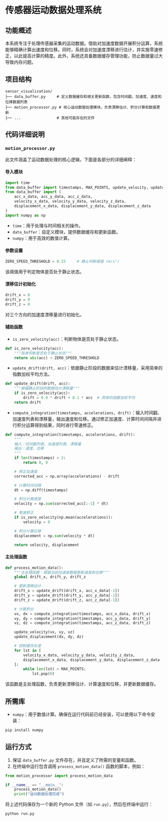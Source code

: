 # 传感器运动数据处理系统

## 功能概述
本系统专注于处理传感器采集的运动数据。借助对加速度数据开展积分运算，系统能够精确计算出速度和位移。同时，系统会对加速度漂移进行估计，并实施零速修正，以此提高计算的精度。此外，系统还具备数据缓存管理功能，防止数据量过大导致内存问题。

## 项目结构
```plaintext
sensor_visualization/
├── data_buffer.py     # 定义数据缓存和相关更新函数，包含时间戳、加速度、速度和位移数据列表
├── motion_processor.py # 核心运动数据处理模块，负责漂移估计、积分计算和数据更新
├── ...                # 其他可能存在的文件
```

## 代码详细说明

### `motion_processor.py`
此文件涵盖了运动数据处理的核心逻辑，下面是各部分的详细阐释：

#### 导入模块
```python:d:\Code\sensor_visualization\motion_processor.py
import time
from data_buffer import timestamps, MAX_POINTS, update_velocity, update_displacement
from data_buffer import (
    acc_x_data, acc_y_data, acc_z_data,
    velocity_x_data, velocity_y_data, velocity_z_data,
    displacement_x_data, displacement_y_data, displacement_z_data
)
import numpy as np
```
- `time`：用于处理与时间相关的操作。
- `data_buffer`：自定义模块，提供数据缓存和更新函数。
- `numpy`：用于高效的数值计算。

#### 参数设置
```python:d:\Code\sensor_visualization\motion_processor.py
ZERO_SPEED_THRESHOLD = 0.15     # 静止判断阈值 (m/s²)
```
该阈值用于判定物体是否处于静止状态。

#### 漂移估计初始化
```python:d:\Code\sensor_visualization\motion_processor.py
drift_x = 0
drift_y = 0
drift_z = 0
```
对三个方向的加速度漂移量进行初始化。

#### 辅助函数
- `is_zero_velocity(acc)`：判断物体是否处于静止状态。
```python:d:\Code\sensor_visualization\motion_processor.py
def is_zero_velocity(acc):
    """简单判断是否处于静止状态"""
    return abs(acc) < ZERO_SPEED_THRESHOLD
```
- `update_drift(drift, acc)`：依据静止阶段的数据来估计漂移量，采用简单的指数加权平均方法。
```python:d:\Code\sensor_visualization\motion_processor.py
def update_drift(drift, acc):
    """根据静止阶段的数据估计漂移量"""
    if is_zero_velocity(acc):
        drift = 0.9 * drift + 0.1 * acc  # 简单的指数加权平均
    return drift
```
- `compute_integration(timestamps, accelerations, drift)`：输入时间戳、加速度列表和漂移量，输出速度和位移。通过修正加速度、计算时间间隔并进行积分运算得到结果，同时进行零速修正。
```python:d:\Code\sensor_visualization\motion_processor.py
def compute_integration(timestamps, accelerations, drift):
    """
    输入：时间戳列表、加速度列表、漂移量
    输出：速度、位移
    """
    if len(timestamps) < 2:        
        return 0, 0

    # 修正加速度
    corrected_acc = np.array(accelerations) - drift

    # 计算时间间隔
    dt = np.diff(timestamps)

    # 积分计算速度
    velocity = np.sum(corrected_acc[:-1] * dt)

    # 零速修正
    if is_zero_velocity(np.mean(accelerations)):
        velocity = 0

    # 积分计算位移
    displacement = np.sum(velocity * dt)

    return velocity, displacement
```

#### 主处理函数
```python:d:\Code\sensor_visualization\motion_processor.py
def process_motion_data():
    """主处理函数：根据当前加速度数据更新速度和位移"""
    global drift_x, drift_y, drift_z

    # 更新漂移估计
    drift_x = update_drift(drift_x, acc_x_data[-1])
    drift_y = update_drift(drift_y, acc_y_data[-1])
    drift_z = update_drift(drift_z, acc_z_data[-1])

    # 计算积分
    vx, dx = compute_integration(timestamps, acc_x_data, drift_x)
    vy, dy = compute_integration(timestamps, acc_y_data, drift_y)
    vz, dz = compute_integration(timestamps, acc_z_data, drift_z)

    update_velocity(vx, vy, vz)
    update_displacement(dx, dy, dz)

    # 控制缓存长度
    for lst in [
        velocity_x_data, velocity_y_data, velocity_z_data,
        displacement_x_data, displacement_y_data, displacement_z_data
    ]:
        while len(lst) > MAX_POINTS:
            lst.pop(0)
```
该函数是主处理函数，负责更新漂移估计、计算速度和位移，并更新数据缓存。

## 所需库
- `numpy`：用于数值计算。确保在运行代码前已经安装，可以使用以下命令安装：
```bash
pip install numpy
```

## 运行方式
1. 保证 `data_buffer.py` 文件存在，并且定义了所需的变量和函数。
2. 在终端中运行包含调用 `process_motion_data()` 函数的脚本，例如：
```python
from motion_processor import process_motion_data

if __name__ == "__main__":
    process_motion_data()
    print("运动数据处理完成")
```
将上述代码保存为一个新的 Python 文件（如 `run.py`），然后在终端中运行：
```bash
python run.py
```